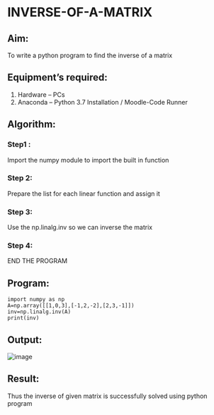 # INVERSE-OF-A-MATRIX
## Aim:
To write a python program to find the inverse of a matrix
## Equipment’s required:
1. 	Hardware – PCs
2. 	Anaconda – Python 3.7 Installation / Moodle-Code Runner
## Algorithm:
### Step1 : 
Import the numpy module to import the built in function 
### Step 2: 
Prepare the list for each linear function and assign it
### Step 3: 
Use the np.linalg.inv so we can inverse the matrix
### Step 4: 
END THE PROGRAM
## Program:
```
import numpy as np
A=np.array([[1,0,3],[-1,2,-2],[2,3,-1]])
inv=np.linalg.inv(A)
print(inv) 
```
## Output:
![image](https://user-images.githubusercontent.com/123470785/229995590-053e8905-f801-497e-a6f9-057399384167.png)

## Result:
Thus the inverse of given matrix is successfully solved using python program

